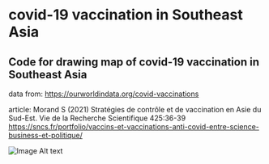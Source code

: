 # covid-19 vaccination in Southeast Asia
## Code for drawing map of covid-19 vaccination in Southeast Asia

data from:
https://ourworldindata.org/covid-vaccinations

article:
Morand S (2021) Stratégies de contrôle et de vaccination en Asie du Sud-Est. Vie de la Recherche Scientifique 425:36-39
https://sncs.fr/portfolio/vaccins-et-vaccinations-anti-covid-entre-science-business-et-politique/

![Image Alt text](/covid_vaccination/Plot.jpeg)
